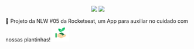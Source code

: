<p align="center">
  <img src=https://img.shields.io/badge/last%20commit-24%2F04%2F2021-03BB85/>
  <img src=https://img.shields.io/badge/license-MIT-03BB85/>
</p
  
🌱 Projeto da NLW #05 da Rocketseat, um App para auxiliar no cuidado com nossas plantinhas!
<img src="./assets/favicon.png"/>
